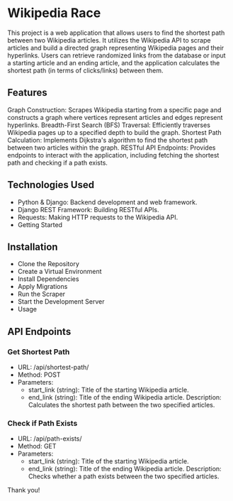 # Wikipedia Race
This project is a web application that allows users to find the shortest path between two Wikipedia articles. It utilizes the Wikipedia API to scrape articles and build a directed graph representing Wikipedia pages and their hyperlinks. Users can retrieve randomized links from the database or input a starting article and an ending article, and the application calculates the shortest path (in terms of clicks/links) between them.

## Features
Graph Construction: Scrapes Wikipedia starting from a specific page and constructs a graph where vertices represent articles and edges represent hyperlinks.
Breadth-First Search (BFS) Traversal: Efficiently traverses Wikipedia pages up to a specified depth to build the graph.
Shortest Path Calculation: Implements Dijkstra's algorithm to find the shortest path between two articles within the graph.
RESTful API Endpoints: Provides endpoints to interact with the application, including fetching the shortest path and checking if a path exists.
## Technologies Used
- Python & Django: Backend development and web framework.
- Django REST Framework: Building RESTful APIs.
- Requests: Making HTTP requests to the Wikipedia API.
- Getting Started
## Installation
- Clone the Repository
- Create a Virtual Environment
- Install Dependencies
- Apply Migrations
- Run the Scraper
- Start the Development Server
- Usage
## API Endpoints
### Get Shortest Path
- URL: /api/shortest-path/
- Method: POST
- Parameters:
  - start_link (string): Title of the starting Wikipedia article.
  - end_link (string): Title of the ending Wikipedia article.
Description: Calculates the shortest path between the two specified articles.
### Check if Path Exists
- URL: /api/path-exists/
- Method: GET
- Parameters:
  - start_link (string): Title of the starting Wikipedia article.
  - end_link (string): Title of the ending Wikipedia article.
Description: Checks whether a path exists between the two specified articles.

Thank you!

